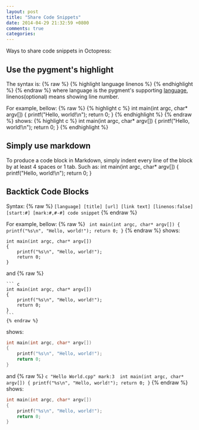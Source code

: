 ```yaml
---
layout: post
title: "Share Code Snippets"
date: 2014-04-29 21:32:59 +0800
comments: true
categories: 
---
```

Ways to share code snippets in Octopress:

Use the pygment's highlight
---------------------------
The syntax is: 
    {% raw %}
    {% highlight language linenos %}
    {% endhighlight %}
    {% endraw %}
where language is the pygment's supporting [language](http://www.pygments.org/languages), linenos(optional) means showing line number.

For example, bellow:
    {% raw %}
    {% highlight c %}
    int main(int argc, char* argv[])
    {
        printf("Hello, world!\n");
        return 0;
    }
    {% endhighlight %}
    {% endraw %}
shows:
{% highlight c %}
int main(int argc, char* argv[])
{
    printf("Hello, world!\n");
    return 0;
}
{% endhighlight %}


Simply use markdown
-------------------
To produce a code block in Markdown, simply indent every line of the block by at least 4 spaces or 1 tab.
Such as:
    int main(int argc, char* argv[])
    {
        printf("Hello, world!\n");
        return 0;
    }


Backtick Code Blocks
--------------------
Syntax:
    {% raw %}
    ``` [language] [title] [url] [link text] [linenos:false] [start:#] [mark:#,#-#]
    code snippet
    ```
    {% endraw %}

For example, bellow:
    {% raw %}
    ``` 
    int main(int argc, char* argv[])
    {
        printf("%s\n", "Hello, world!");
        return 0;
    }
    ```
    {% endraw %}
shows:
``` 
int main(int argc, char* argv[])
{
    printf("%s\n", "Hello, world!");
    return 0;
}
```

and 
    {% raw %}

    ``` c  
    int main(int argc, char* argv[])
    {
        printf("%s\n", "Hello, world!");
        return 0;
    }
    ```
    {% endraw %}
shows:
``` c  
int main(int argc, char* argv[])
{
    printf("%s\n", "Hello, world!");
    return 0;
}
```

and
    {% raw %}
    ``` c "Hello World.cpp" mark:3 
    int main(int argc, char* argv[])
    {
        printf("%s\n", "Hello, world!");
        return 0;
    }
    ```
    {% endraw %}
shows:
``` c "Hello World.cpp" mark:3 
int main(int argc, char* argv[])
{
    printf("%s\n", "Hello, world!");
    return 0;
}
```

